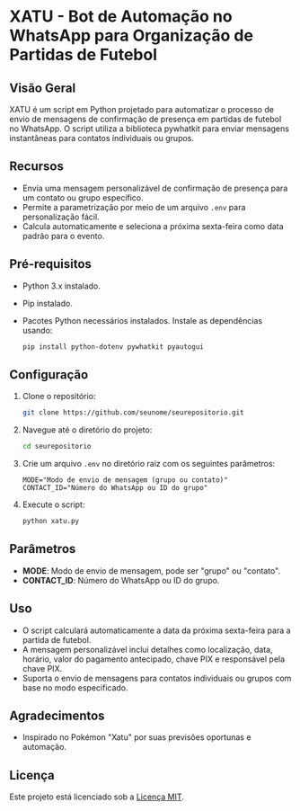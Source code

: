 # XATU - Bot de Automação no WhatsApp para Organização de Partidas de Futebol

## Visão Geral

XATU é um script em Python projetado para automatizar o processo de envio de mensagens de confirmação de presença em partidas de futebol no WhatsApp. O script utiliza a biblioteca pywhatkit para enviar mensagens instantâneas para contatos individuais ou grupos.

## Recursos

- Envia uma mensagem personalizável de confirmação de presença para um contato ou grupo específico.
- Permite a parametrização por meio de um arquivo `.env` para personalização fácil.
- Calcula automaticamente e seleciona a próxima sexta-feira como data padrão para o evento.

## Pré-requisitos

- Python 3.x instalado.
- Pip instalado.
- Pacotes Python necessários instalados. Instale as dependências usando:

    ```bash
    pip install python-dotenv pywhatkit pyautogui
    ```

## Configuração

1. Clone o repositório:

    ```bash
    git clone https://github.com/seunome/seurepositorio.git
    ```

2. Navegue até o diretório do projeto:

    ```bash
    cd seurepositorio
    ```

3. Crie um arquivo `.env` no diretório raiz com os seguintes parâmetros:

    ```
    MODE="Modo de envio de mensagem (grupo ou contato)"
    CONTACT_ID="Número do WhatsApp ou ID do grupo"
    ```

4. Execute o script:

    ```bash
    python xatu.py
    ```

## Parâmetros

- **MODE**: Modo de envio de mensagem, pode ser "grupo" ou "contato".
- **CONTACT_ID**: Número do WhatsApp ou ID do grupo.

## Uso

- O script calculará automaticamente a data da próxima sexta-feira para a partida de futebol.
- A mensagem personalizável inclui detalhes como localização, data, horário, valor do pagamento antecipado, chave PIX e responsável pela chave PIX.
- Suporta o envio de mensagens para contatos individuais ou grupos com base no modo especificado.

## Agradecimentos

- Inspirado no Pokémon "Xatu" por suas previsões oportunas e automação.

## Licença

Este projeto está licenciado sob a [Licença MIT](LICENSE).
